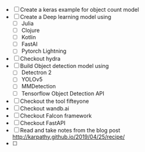 - [ ] Create a keras example for object count model
- [ ] Create a Deep learning model using
	- [ ] Julia
	- [ ] Clojure
	- [ ] Kotlin
	- [ ] FastAI
	- [ ] Pytorch Lightning
- [ ] Checkout hydra
- [ ] Build Object detection model using 
	- [ ] Detectron 2
	- [ ] YOLOv5
	- [ ] MMDetection
	- [ ] Tensorflow Object Detection API
- [ ] Checkout the tool fifteyone
- [ ] Checkout wandb.ai
- [ ] Checkout Falcon framework
- [ ] Checkout FastAPI
- [ ] Read and take notes from the blog post http://karpathy.github.io/2019/04/25/recipe/
- [ ] 